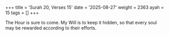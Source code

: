 +++
title = 'Surah 20, Verses 15'
date = '2025-08-27'
weight = 2363
ayah = 15
tags = []
+++

The Hour is sure to come. My Will is to keep it hidden, so that every soul may be rewarded according to their efforts.